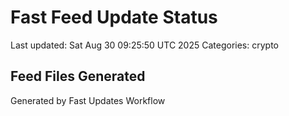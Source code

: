# Fast Feed Update Status
Last updated: Sat Aug 30 09:25:50 UTC 2025
Categories: crypto

## Feed Files Generated

Generated by Fast Updates Workflow
